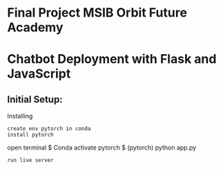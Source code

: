 # Final Project MSIB Orbit Future Academy
# Chatbot Deployment with Flask and JavaScript
## Initial Setup:

Installing
```
create env pytorch in conda
install pytorch

```
open terminal
$ Conda activate pytorch
$ (pytorch) python app.py
```
run live server

